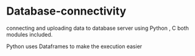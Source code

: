 # Database-connectivity
connecting and uploading data to database server using Python , C both modules included.

Python uses Dataframes to make the execution easier
